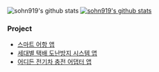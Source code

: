 <!--
![sohn919's GitHub stats](https://github-readme-stats.vercel.app/api?username=sohn919&show_icons=true&theme=radical)

<!--
**sohn919/sohn919** is a ✨ _special_ ✨ repository because its `README.md` (this file) appears on your GitHub profile.

Here are some ideas to get you started:

- 🔭 I’m currently working on ...
- 🌱 I’m currently learning ...
- 👯 I’m looking to collaborate on ...
- 🤔 I’m looking for help with ...
- 💬 Ask me about ...
- 📫 How to reach me: ...
- 😄 Pronouns: ...
- ⚡ Fun fact: ...
-->

![sohn919's github stats](https://github-readme-stats.vercel.app/api?username=sohn919&show_icons=true)
[![sohn919's github stats](https://github-readme-stats.vercel.app/api/top-langs/?username=sohn919&show_icons=true&hide_border=true&title_color=004386&icon_color=004386&layout=compact)](https://github.com/sohn919)


### Project

+ [스마트 어항 앱](https://github.com/sohn919/smart-fishbowl-android)
+ [세대별 택배 도난방지 시스템 앱](https://github.com/sohn919/summer_iot)
+ [어디든 전기차 충전 어댑터 앱](https://github.com/sohn919/charging_apps)
